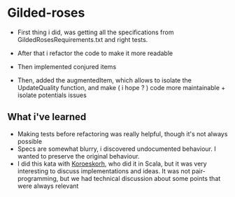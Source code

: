 # Gilded-roses

- First thing i did, was getting all the specifications from GildedRosesRequirements.txt and right tests.

- After that i refactor the code to make it more readable

- Then implemented conjured items

- Then, added the augmentedItem, which allows to isolate the UpdateQuality function, and make ( i hope ? ) code more maintainable + isolate potentials issues

## What i've learned

- Making tests before refactoring was really helpful, though it's not always possible
- Specs are somewhat blurry, i discovered undocumented behaviour. I wanted to preserve the original behaviour.
- I did this kata with [Koroeskorh](https://github.com/Koroeskohr/gilded-rose-kata/tree/master/scala), who did it in Scala, but it was very interesting to discuss implementations and ideas. It was not pair-programming, but we had technical discussion about some points that were always relevant
 